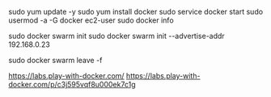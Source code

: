 sudo yum update -y
sudo yum install docker
sudo service docker start
sudo usermod -a -G docker ec2-user
sudo docker info

sudo docker swarm init
sudo docker swarm init --advertise-addr 192.168.0.23

sudo docker swarm leave -f

https://labs.play-with-docker.com/
https://labs.play-with-docker.com/p/c3j595vqf8u000ek7c1g



